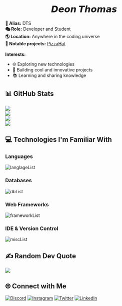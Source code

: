 <h1 align="center">𝘿𝙚𝙤𝙣 𝙏𝙝𝙤𝙢𝙖𝙨</h1>

**🚀 Alias:** DTS \
**🎭 Role:** Developer and Student \
**🌎 Location:** Anywhere in the coding universe \
**📂 Notable projects:** [PizzaHat](https://github.com/DTS-11/PizzaHat) \
<br/>
**Interests:**
- 🌐 Exploring new technologies
- 🚧 Building cool and innovative projects
- 📚 Learning and sharing knowledge

## 📊 GitHub Stats
![](https://komarev.com/ghpvc/?username=DTS-11&color=4185f2) \
![](https://github-readme-stats.vercel.app/api?username=DTS-11&theme=blue_navy&hide_border=false&include_all_commits=true&count_private=true)<br/>
![](https://github-readme-streak-stats.herokuapp.com/?user=DTS-11&theme=blue_navy&hide_border=false)<br/>
![](https://github-readme-stats.vercel.app/api/top-langs/?username=DTS-11&theme=blue_navy&hide_border=false&include_all_commits=true&count_private=false&layout=compact)

## 💻 Technologies I'm Familiar With
### Languages
![langlageList](https://go-skill-icons.vercel.app/api/icons?i=python,js,c,html,css,md&perline=3)

### Databases
![dbList](https://go-skill-icons.vercel.app/api/icons?i=sqlite,postgres,mysql&perline=3)

### Web Frameworks
![frameworkList](https://go-skill-icons.vercel.app/api/icons?i=django,flask,svelte,react,nextjs,tailwind&perline=3)

### IDE & Version Control
![miscList](https://go-skill-icons.vercel.app/api/icons?i=vscode,git)


## ✍️ Random Dev Quote
![](https://quotes-github-readme.vercel.app/api?type=horizontal&theme=dark)


## 🌐 Connect with Me
[![Discord](https://go-skill-icons.vercel.app/api/icons?i=discord)](https://discord.gg/WhNVDTF)
[![Instagram](https://go-skill-icons.vercel.app/api/icons?i=instagram)](https://instagram.com/itsdts__)
[![Twitter](https://go-skill-icons.vercel.app/api/icons?i=twitter)](https://twitter.com/itsDTS_) 
[![LinkedIn](https://go-skill-icons.vercel.app/api/icons?i=linkedin)](https://www.linkedin.com/in/dts11/) 

<!---
DTS-11/DTS-11 is a ✨ special ✨ repository because its `README.md` (this file) appears on your GitHub profile.
You can click the Preview link to take a look at your changes.
--->
